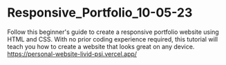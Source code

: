 # Responsive_Portfolio_10-05-23
Follow this beginner's guide to create a responsive portfolio website using HTML and CSS. With no prior coding experience required, this tutorial will teach you how to create a website that looks great on any device.
https://personal-website-livid-psi.vercel.app/
